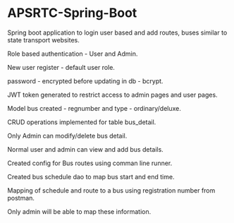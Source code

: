 # APSRTC-Spring-Boot
Spring boot application to login user based and add routes, buses similar to state transport websites.

Role based authentication - User and Admin.

New user register - default user role.

password - encrypted before updating in db - bcrypt.

JWT token generated to restrict access to admin pages and user pages.

Model bus created - regnumber and type - ordinary/deluxe.

CRUD operations implemented for table bus_detail.

Only Admin can modify/delete bus detail.

Normal user and admin can view and add bus details.

Created config for Bus routes using comman line runner.

Created bus schedule dao to map bus start and end time.

Mapping of schedule and route to a bus using registration number from postman.

Only admin will be able to map these information.

